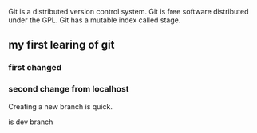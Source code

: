 Git is a distributed version control system.
Git is free software distributed under the GPL.
Git has a mutable index called stage.

## my first learing of git

### first changed



### second change from localhost





Creating a new branch is quick.



is dev branch
